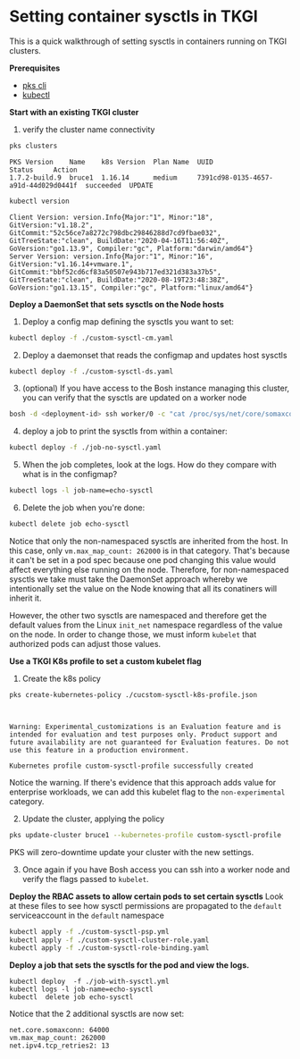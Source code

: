 # Setting container sysctls in TKGI

This is a quick walkthrough of setting sysctls in containers running on TKGI clusters.

**Prerequisites**

* [pks cli](https://network.pivotal.io/products/pivotal-container-service/)
* [kubectl](https://kubernetes.io)

**Start with an existing TKGI cluster**

1. verify the cluster name connectivity
```bash
pks clusters
```
```
PKS Version    Name    k8s Version  Plan Name  UUID                                  Status     Action
1.7.2-build.9  bruce1  1.16.14      medium     7391cd98-0135-4657-a91d-44d029d0441f  succeeded  UPDATE
```
```bash
kubectl version
```
```
Client Version: version.Info{Major:"1", Minor:"18", GitVersion:"v1.18.2", GitCommit:"52c56ce7a8272c798dbc29846288d7cd9fbae032", GitTreeState:"clean", BuildDate:"2020-04-16T11:56:40Z", GoVersion:"go1.13.9", Compiler:"gc", Platform:"darwin/amd64"}
Server Version: version.Info{Major:"1", Minor:"16", GitVersion:"v1.16.14+vmware.1", GitCommit:"bbf52cd6cf83a50507e943b717ed321d383a37b5", GitTreeState:"clean", BuildDate:"2020-08-19T23:48:38Z", GoVersion:"go1.13.15", Compiler:"gc", Platform:"linux/amd64"}
```

**Deploy a DaemonSet that sets sysctls on the Node hosts**

1.  Deploy a config map defining the sysctls you want to set:
```bash
kubectl deploy -f ./custom-sysctl-cm.yaml
```
2.  Deploy a daemonset that reads the configmap and updates host sysctls
```bash
kubectl deploy -f ./custom-sysctl-ds.yaml
```
3.  (optional) If you have access to the Bosh instance managing this cluster, you can verify that the sysctls are updated on a worker node
```bash
bosh -d <deployment-id> ssh worker/0 -c "cat /proc/sys/net/core/somaxconn /proc/sys/vm/max_map_count /proc/sys/net/ipv4/tcp_retries2"
```

4.  deploy a job to print the sysctls from within a container:
```bash
kubectl deploy -f ./job-no-sysctl.yaml
```

5. When the job completes, look at the logs.  How  do they compare with what is in the configmap? 
```bash
kubectl logs -l job-name=echo-sysctl
```

6.  Delete the job when you're done:
```bash
kubectl delete job echo-sysctl
```


Notice that only the non-namespaced sysctls are inherited from the host.  In this case, only `vm.max_map_count: 262000` is in that category.  That's because it can't be set in a pod spec because one pod changing this value would affect everything else running on the node.  Therefore, for non-namespaced sysctls we take must take the DaemonSet approach whereby we intentionally set the value on the Node knowing that all its conatiners will inherit it.

However, the other two sysctls are namespaced and therefore get the default values from the Linux `init_net` namespace regardless of the value on the node.  In order to change those, we must inform `kubelet` that authorized pods can adjust those values.

**Use a TKGI K8s profile to set a custom kubelet flag**
1.  Create the k8s policy
```bash
pks create-kubernetes-policy ./cucstom-sysctl-k8s-profile.json
```
```


Warning: Experimental_customizations is an Evaluation feature and is intended for evaluation and test purposes only. Product support and future availability are not guaranteed for Evaluation features. Do not use this feature in a production environment.

Kubernetes profile custom-sysctl-profile successfully created

```
Notice the warning.  If there's evidence that this approach adds value for enterprise workloads, we can add this kubelet flag to the `non-experimental` category.

2.  Update the cluster, applying the policy
```bash
pks update-cluster bruce1 --kubernetes-profile custom-sysctl-profile
```
PKS will zero-downtime update your cluster with the new settings.

3.  Once again if you have Bosh access you can ssh into a worker node and verify the flags passed to `kubelet`.


**Deploy the RBAC assets to allow certain pods to set certain sysctls**
Look at these files to see how sysctl permissions are propagated to the `default` serviceaccount in the `default` namespace
```bash
kubectl apply -f ./custom-sysctl-psp.yml
kubectl apply -f ./custom-sysctl-cluster-role.yaml
kubectl apply -f ./custom-sysctl-role-binding.yaml
```

**Deploy a job that sets the sysctls for the pod and view the logs.**
```
kubectl deploy  -f ./job-with-sysctl.yml
kubectl logs -l job-name=echo-sysctl
kubectl  delete job echo-sysctl
```

Notice that the 2 additional sysctls are now set:
```
net.core.somaxconn: 64000
vm.max_map_count: 262000
net.ipv4.tcp_retries2: 13
```